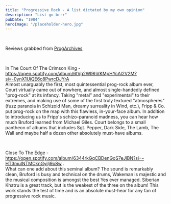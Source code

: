 ```yaml
---
title: "Progressive Rock - A list dictated by my own opinion"
description: "List go brrr"
pubDate: "1984"
heroImage: "/placeholder-hero.jpg"
---
```


<br>

Reviews grabbed from <span style="color:#8866ff">[ProgArchives](https://www.progarchives.com/)</span>


<br>

In The Court Of The Crimson King -
<span style="color:#8866ff">https://open.spotify.com/album/6tVg2Wl9hVKMpHYcAl2V2M?si=-0ynX1UiQE6c8PwrcDJYrA</span> 
<br>
Almost unarguably the first, most quintessential prog-rock album ever, Court virtually came out of nowhere, and almost single-handedly defined "prog-rock" at its infancy. Taking "metal" and "experimental" to their extremes, and making use of some of the first truly textured "atmospheres" (fuzz paranoia in Schizoid Man, dreamy surreality in Wind, etc.), Fripp & Co. put prog-rock on the map with this flawless, in-your-face album. In addition to introducing us to Fripp's schizo-paranoid madness, you can hear how much Bruford learned from Michael Giles. Court belongs to a small pantheon of albums that includes Sgt. Pepper, Dark Side, The Lamb, The Wall and maybe half a dozen other absolutely must-have albums.


<br>

Close To The Edge - <span style="color:#8866ff">https://open.spotify.com/album/6344rkGqCBDenGoS7eJlBN?si=-HT3mulNTMCknGyjIj9o8w
</span>.
<br>
 What can one add about this seminal album? The sound is remarkably clean, Bruford is busy and technical on the drums, Wakeman is majestic and the musical composition is amongst the best Yes ever managed. Siberian Khatru is a great track, but is the weakest of the three on the album! This work stands the test of time and is an absolute must-hear for any fan of progressive rock music. 